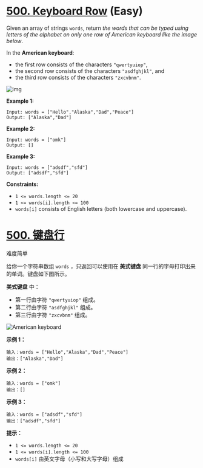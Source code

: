 # [500. Keyboard Row](https://leetcode.com/problems/keyboard-row/) (Easy)

Given an array of strings `words`, return *the words that can be typed using letters of the alphabet on only one row of American keyboard like the image below*.

In the **American keyboard**:

- the first row consists of the characters `"qwertyuiop"`,
- the second row consists of the characters `"asdfghjkl"`, and
- the third row consists of the characters `"zxcvbnm"`.

![img](https://assets.leetcode.com/uploads/2018/10/12/keyboard.png)

 

**Example 1:**

```
Input: words = ["Hello","Alaska","Dad","Peace"]
Output: ["Alaska","Dad"]
```

**Example 2:**

```
Input: words = ["omk"]
Output: []
```

**Example 3:**

```
Input: words = ["adsdf","sfd"]
Output: ["adsdf","sfd"]
```

 

**Constraints:**

- `1 <= words.length <= 20`
- `1 <= words[i].length <= 100`
- `words[i]` consists of English letters (both lowercase and uppercase). 



# [500. 键盘行](https://leetcode-cn.com/problems/keyboard-row/)

难度简单

给你一个字符串数组 `words` ，只返回可以使用在 **美式键盘** 同一行的字母打印出来的单词。键盘如下图所示。

**美式键盘** 中：

- 第一行由字符 `"qwertyuiop"` 组成。
- 第二行由字符 `"asdfghjkl"` 组成。
- 第三行由字符 `"zxcvbnm"` 组成。

![American keyboard](https://assets.leetcode-cn.com/aliyun-lc-upload/uploads/2018/10/12/keyboard.png)

 

**示例 1：**

```
输入：words = ["Hello","Alaska","Dad","Peace"]
输出：["Alaska","Dad"]
```

**示例 2：**

```
输入：words = ["omk"]
输出：[]
```

**示例 3：**

```
输入：words = ["adsdf","sfd"]
输出：["adsdf","sfd"]
```

 

**提示：**

- `1 <= words.length <= 20`
- `1 <= words[i].length <= 100`
- `words[i]` 由英文字母（小写和大写字母）组成



